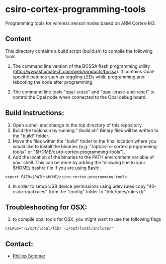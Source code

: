 csiro-cortex-programming-tools
==============================

Programming tools for wireless sensor nodes based on ARM Cortex-M3.

## Content

This directory contains a build script (build.sh) to compile the following tools:

1. The command line version of the BOSSA flash programming utility (http://www.shumatech.com/web/products/bossa). It contains Opal-specific patches such as toggling LEDs while programming and rebooting the node after programming.

2. The command line tools "opal-erase" and "opal-erase-and-reset" to control the Opal node when connected to the Opal debug board.

## Build Instructions:

1. Open a shell and change to the top directory of this repository.
2. Build the toolchain by running "./build.sh" Binary files will be written to the "build" folder.
3. Move the files within the "build" folder to the final location where you would like to install the binaries (e.g. "/opt/csiro-cortex-programming-tools/" or "$HOME/csiro-cortex-programming-tools").
3. Add the location of the binaries to the PATH environment variable of your shell. This can be done by adding the following line to your $HOME/.bashrc file if you are using Bash:
```
export PATH=$PATH:$HOME/csiro-cortex-programming-tools
```
4. In order to setup USB device permissions using udev rules copy "40-csiro-opal.rules" from the "config" folder to "/etc/udev/rules.d/".

## Troubleshooting for OSX:
1. to compile opal tools for OSX, you might want to use the following flags
```
CFLAGS="-L/opt/local/lib/ -I/opt/local/include/"
```

## Contact: 

* [Philipp Sommer](mailto:Philipp.Sommer@csiro.au)
